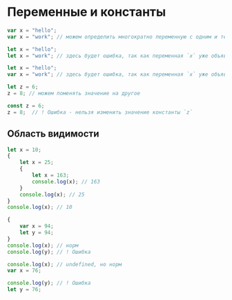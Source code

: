 # Переменные и константы

```typescript
var x = "hello";
var x = "work"; // можем определить многократно переменную с одним и тем же именем
```

```typescript
let x = "hello";
let x = "work"; // здесь будет ошибка, так как переменная `x` уже объявлена
```

```typescript
let x = "hello";
var x = "work"; // здесь будет ошибка, так как переменная `x` уже объявлена
```

```typescript
let z = 6;
z = 8; // можем поменять значение на другое
```

```typescript
const z = 6;
z = 8;  // ! Ошибка - нельзя изменить значение константы `z`
```

## Область видимости

```typescript
let x = 10;
{
    let x = 25;
    {
        let x = 163;
        console.log(x); // 163
    }
    console.log(x); // 25
}
console.log(x); // 10
```

```typescript
{
    var x = 94;
    let y = 94;
}
console.log(x); // норм
console.log(y); // ! Ошибка
```

```typescript
console.log(x); // undefined, но норм
var x = 76;

console.log(y); // ! Ошибка
let y = 76;
```

```typescript

```

```typescript

```

```typescript

```

```typescript

```

```typescript

```

```typescript

```
